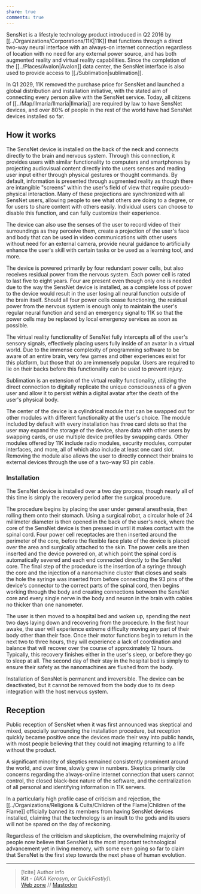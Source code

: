 ```yaml
---  
share: true  
comments: true  
---  
```

SensNet is a lifestyle technology product introduced in Q2 2016 by [[../Organizations/Corporations/11K|11K]] that functions through a direct two-way neural interface with an always-on internet connection regardless of location with no need for any external power source, and has both augmented reality and virtual reality capabilities. Since the completion of the [[../Places/Avalon|Avalon]] data center, the SensNet interface is also used to provide access to [[./Sublimation|sublimation]].  
  
In Q1 2029, 11K removed the purchase price for SensNet and launched a global distribution and installation initiative, with the stated aim of connecting every person alive with the SensNet service. Today, all citizens of [[../Map/Ilmaria/Ilmaria|Ilmaria]] are required by law to have SensNet devices, and over 80% of people in the rest of the world have had SensNet devices installed so far.  
  
## How it works  
  
The SensNet device is installed on the back of the neck and connects directly to the brain and nervous system. Through this connection, it provides users with similar functionality to computers and smartphones by projecting audiovisual content directly into the users senses and reading user input either through physical gestures or thought commands. By default, information is presented through augmented reality as though there are intangible "screens" within the user's field of view that require pseudo-physical interaction. Many of these projections are synchronized with all SensNet users, allowing people to see what others are doing to a degree, or for users to share content with others easily. Individual users can choose to disable this function, and can fully customize their experience.  
  
The device can also use the senses of the user to record video of their surroundings as they perceive them, create a projection of the user's face and body that can be used in video communications with other users without need for an external camera, provide neural guidance to artificially enhance the user's skill with certain tasks or be used as a learning tool, and more.  
  
The device is powered primarily by four redundant power cells, but also receives residual power from the nervous system. Each power cell is rated to last five to eight years. Four are present even though only one is needed due to the way the SensNet device is installed, as a complete loss of power to the device would result in the user losing all neural function outside of the brain itself. Should all four power cells cease functioning, the residual power from the nervous system is enough only to maintain the user's regular neural function and send an emergency signal to 11K so that the power cells may be replaced by local emergency services as soon as possible.  
  
The virtual reality functionality of SensNet fully intercepts all of the user's sensory signals, effectively placing users fully inside of an avatar in a virtual world. Due to the immense complexity of programming software to be aware of an entire brain, very few games and other experiences exist for this platform, but those that do are immensely popular. Users are required to lie on their backs before this functionality can be used to prevent injury.  
  
Sublimation is an extension of the virtual reality functionality, utilizing the direct connection to digitally replicate the unique consciousness of a given user and allow it to persist within a digital avatar after the death of the user's physical body.  
  
The center of the device is a cylindrical module that can be swapped out for other modules with different functionality at the user's choice. The module included by default with every installation has three card slots so that the user may expand the storage of the device, share data with other users by swapping cards, or use multiple device profiles by swapping cards. Other modules offered by 11K include radio modules, security modules, computer interfaces, and more, all of which also include at least one card slot. Removing the module also allows the user to directly connect their brains to external devices through the use of a two-way 93 pin cable.  
  
### Installation  
  
The SensNet device is installed over a two day process, though nearly all of this time is simply the recovery period after the surgical procedure.  
  
The procedure begins by placing the user under general anesthesia, then rolling them onto their stomach. Using a surgical robot, a circular hole of 24 millimeter diameter is then opened in the back of the user's neck, where the core of the SensNet device is then pressed in until it makes contact with the spinal cord. Four power cell receptacles are then inserted around the perimeter of the core, before the flexible face plate of the device is placed over the area and surgically attached to the skin. The power cells are then inserted and the device powered on, at which point the spinal cord is automatically severed and each end connected directly to the SensNet core. The final step of the procedure is the insertion of a syringe through the core and the injection of a nanomachine cluster that closes and seals the hole the syringe was inserted from before connecting the 93 pins of the device's connector to the correct parts of the spinal cord, then begins working through the body and creating connections between the SensNet core and every single nerve in the body and neuron in the brain with cables no thicker than one nanometer.  
  
The user is then moved to a hospital bed and woken up, spending the next two days laying down and recovering from the procedure. In the first hour awake, the user will experience extreme difficulty moving any part of their body other than their face. Once their motor functions begin to return in the next two to three hours, they will experience a lack of coordination and balance that will recover over the course of approximately 12 hours. Typically, this recovery finishes either in the user's sleep, or before they go to sleep at all. The second day of their stay in the hospital bed is simply to ensure their safety as the nanomachines are flushed from the body.  
  
Installation of SensNet is permanent and irreversible. The device can be deactivated, but it cannot be removed from the body due to its deep integration with the host nervous system.  
  
## Reception  
  
Public reception of SensNet when it was first announced was skeptical and mixed, especially surrounding the installation procedure, but reception quickly became positive once the devices made their way into public hands, with most people believing that they could not imaging returning to a life without the product.  
  
A significant minority of skeptics remained consistently prominent around the world, and over time, slowly grew in numbers. Skeptics primarily cite concerns regarding the always-online internet connection that users cannot control, the closed black-box nature of the software, and the centralization of all personal and identifying information in 11K servers.  
  
In a particularly high profile case of criticism and rejection, the [[../Organizations/Religions & Cults/Children of the Flame|Children of the Flame]] officially banned its members from having SensNet devices installed, claiming that the technology is an insult to the gods and its users will not be spared on the day of reckoning.  
  
Regardless of the criticism and skepticism, the overwhelming majority of people now believe that SensNet is the most important technological advancement yet in living memory, with some even going so far to claim that SensNet is the first step towards the next phase of human evolution.  
  
-----  
> [!cite] Author info  
> **Kit** - *(AKA Kerosyn, or QuickFastly)*\  
> [Web zone](https://kitabe.link) // [Mastodon](https://social.tripulse.net/@kit)